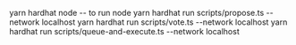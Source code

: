 yarn hardhat node -- to run node
yarn hardhat run scripts/propose.ts --network localhost
yarn hardhat run scripts/vote.ts --network localhost
yarn hardhat run scripts/queue-and-execute.ts --network localhost